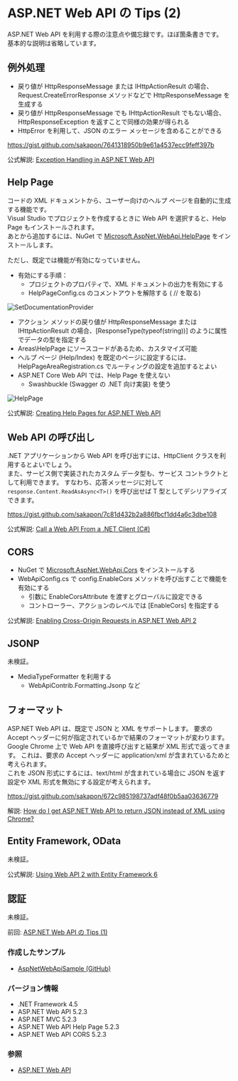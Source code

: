 # ASP.NET Web API の Tips (2)
ASP.NET Web API を利用する際の注意点や備忘録です。ほぼ箇条書きです。  
基本的な説明は省略しています。

## 例外処理
- 戻り値が HttpResponseMessage または IHttpActionResult の場合、Request.CreateErrorResponse メソッドなどで HttpResponseMessage を生成する
- 戻り値が HttpResponseMessage でも IHttpActionResult でもない場合、HttpResponseException を返すことで同様の効果が得られる
- HttpError を利用して、JSON のエラー メッセージを含めることができる

https://gist.github.com/sakapon/7641318950b9e61a4537ecc9feff397b

公式解説: [Exception Handling in ASP.NET Web API](https://docs.microsoft.com/en-us/aspnet/web-api/overview/error-handling/exception-handling)

## Help Page
コードの XML ドキュメントから、ユーザー向けのヘルプ ページを自動的に生成する機能です。  
Visual Studio でプロジェクトを作成するときに Web API を選択すると、Help Page もインストールされます。  
あとから追加するには、NuGet で [Microsoft.AspNet.WebApi.HelpPage](https://www.nuget.org/packages/Microsoft.AspNet.WebApi.HelpPage/) をインストールします。

ただし、既定では機能が有効になっていません。
- 有効にする手順：
  - プロジェクトのプロパティで、XML ドキュメントの出力を有効にする
  - HelpPageConfig.cs のコメントアウトを解除する ( // を取る)

![SetDocumentationProvider](https://github.com/sakapon/Samples-2018/blob/master/Images/AspNetWebApiSample/SetDocumentationProvider.png)

- アクション メソッドの戻り値が HttpResponseMessage または IHttpActionResult の場合、[ResponseType(typeof(string))] のように属性でデータの型を指定する
- Areas\HelpPage にソースコードがあるため、カスタマイズ可能
- ヘルプ ページ (Help/Index) を既定のページに設定するには、HelpPageAreaRegistration.cs でルーティングの設定を追加するとよい
- ASP.NET Core Web API では、Help Page を使えない
  - Swashbuckle (Swagger の .NET 向け実装) を使う

![HelpPage](https://github.com/sakapon/Samples-2018/blob/master/Images/AspNetWebApiSample/HelpPage.png)

公式解説: [Creating Help Pages for ASP.NET Web API](https://docs.microsoft.com/en-us/aspnet/web-api/overview/getting-started-with-aspnet-web-api/creating-api-help-pages)

## Web API の呼び出し
.NET アプリケーションから Web API を呼び出すには、HttpClient クラスを利用するとよいでしょう。  
また、サービス側で実装されたカスタム データ型も、サービス コントラクトとして利用できます。
すなわち、応答メッセージに対して `response.Content.ReadAsAsync<T>()` を呼び出せば T 型としてデシリアライズできます。

https://gist.github.com/sakapon/7c81d432b2a886fbcf1dd4a6c3dbe108

公式解説: [Call a Web API From a .NET Client (C#)](https://docs.microsoft.com/en-us/aspnet/web-api/overview/advanced/calling-a-web-api-from-a-net-client)

## CORS
- NuGet で [Microsoft.AspNet.WebApi.Cors](https://www.nuget.org/packages/Microsoft.AspNet.WebApi.Cors/) をインストールする
- WebApiConfig.cs で config.EnableCors メソッドを呼び出すことで機能を有効にする
  - 引数に EnableCorsAttribute を渡すとグローバルに設定できる
  - コントローラー、アクションのレベルでは [EnableCors] を指定する

公式解説: [Enabling Cross-Origin Requests in ASP.NET Web API 2](https://docs.microsoft.com/en-us/aspnet/web-api/overview/security/enabling-cross-origin-requests-in-web-api)

## JSONP
未検証。
- MediaTypeFormatter を利用する
  - WebApiContrib.Formatting.Jsonp など

## フォーマット
ASP.NET Web API は、既定で JSON と XML をサポートします。
要求の Accept ヘッダーに何が指定されているかで結果のフォーマットが変わります。  
Google Chrome 上で Web API を直接呼び出すと結果が XML 形式で返ってきます。
これは、要求の Accept ヘッダーに application/xml が含まれているためと考えられます。  
これを JSON 形式にするには、text/html が含まれている場合に JSON を返す設定や XML 形式を無効にする設定が考えられます。

https://gist.github.com/sakapon/672c985198737adf48f0b5aa03636779

解説: [How do I get ASP.NET Web API to return JSON instead of XML using Chrome?](https://stackoverflow.com/a/26068063)

## Entity Framework, OData
未検証。

公式解説: [Using Web API 2 with Entity Framework 6](https://docs.microsoft.com/en-us/aspnet/web-api/overview/data/using-web-api-with-entity-framework/)

## 認証
未検証。

前回: [ASP.NET Web API の Tips (1)](ASPNET-WebAPI-Tips-1.md)

### 作成したサンプル
- [AspNetWebApiSample (GitHub)](https://github.com/sakapon/Samples-2018/tree/master/AspNetWebApiSample)

### バージョン情報
- .NET Framework 4.5
- ASP.NET Web API 5.2.3
- ASP.NET MVC 5.2.3
- ASP.NET Web API Help Page 5.2.3
- ASP.NET Web API CORS 5.2.3

### 参照
- [ASP.NET Web API](https://docs.microsoft.com/en-us/aspnet/web-api/)
